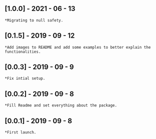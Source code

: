 ## [1.0.0] - 2021 - 06 - 13 

    *Migrating to null safety.

## [0.1.5] - 2019 - 09 - 12 

    *Add images to README and add some examples to better explain the functionalities.

## [0.0.3] - 2019 - 09 - 9 

    *Fix intial setup.

## [0.0.2] - 2019 - 09 - 8 

    *Fill Readme and set everything about the package.

## [0.0.1] - 2019 - 09 - 8 

    *First launch.
